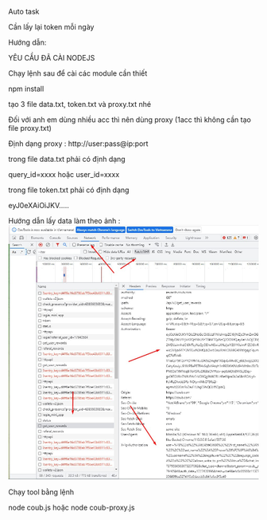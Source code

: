 Auto task

Cần lấy lại token mỗi ngày

Hướng dẫn: 

YÊU CẦU ĐÃ CÀI NODEJS

Chạy lệnh sau để cài các module cần thiết

npm install

tạo 3 file data.txt, token.txt và proxy.txt nhé

Đối với anh em dùng nhiều acc thì nên dùng proxy (1acc thì không cần tạo file proxy.txt)

Định dạng proxy : http://user:pass@ip:port

trong file data.txt phải có định dạng

query_id=xxxx hoặc user_id=xxxx

trong file token.txt phải có định dạng

eyJ0eXAiOiJKV.....

Hướng dẫn lấy data làm theo ảnh : <img src="https://github.com/golem4400/pic/blob/main/photo_6318556909086556007_y.jpg" />

Chạy tool bằng lệnh

node coub.js hoặc node coub-proxy.js
